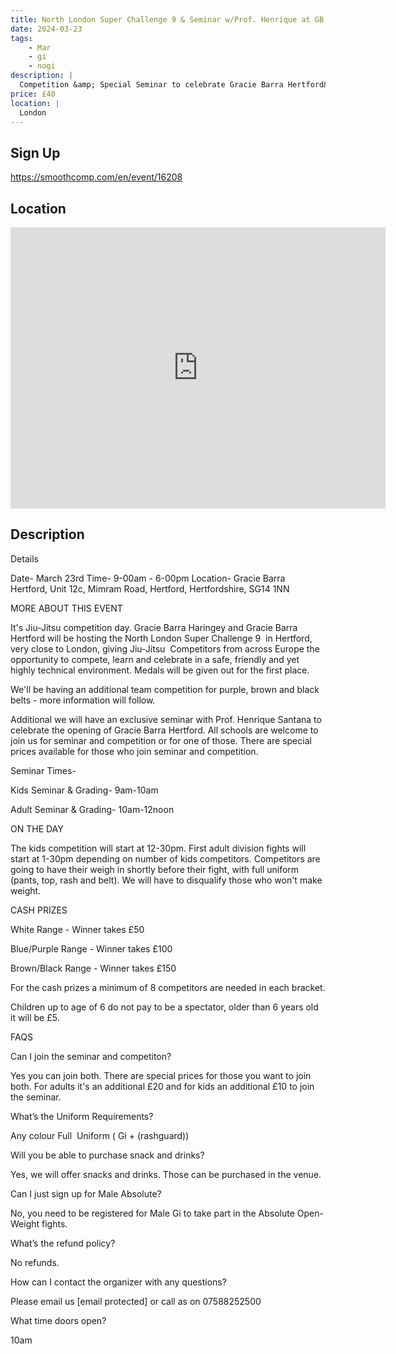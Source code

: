 ```yaml
---
title: North London Super Challenge 9 & Seminar w/Prof. Henrique at GB Hertford
date: 2024-03-23
tags:
    - Mar
    - gi 
    - nogi 
description: |
  Competition &amp; Special Seminar to celebrate Gracie Barra Hertford&#039;s Grand Opening!
price: £40
location: |
  London
---
```

## Sign Up
https://smoothcomp.com/en/event/16208

## Location
<iframe src="https://www.google.com/maps/embed?pb=!1m18!1m12!1m3!1d12345.6789!2d-0.0905624!3d51.7933662!2m3!1f0!2f0!3f0!3m2!1i1024!2i768!4f13.1!3m3!1m2!1s0x0%3A0x0!2z51.7933662!5e0!3m2!1sen!2sus!4v1234567890" width="600" height="450" style="border:0;" allowfullscreen="" loading="lazy"></iframe>

## Description
Details


Date- March 23rd Time- 9-00am - 6-00pm Location- Gracie Barra Hertford, Unit 12c, Mimram Road, Hertford, Hertfordshire, SG14 1NN


MORE ABOUT THIS EVENT


It's Jiu-Jitsu competition day. Gracie Barra Haringey and Gracie Barra Hertford will be hosting the North London Super Challenge 9  in Hertford, very close to London, giving Jiu-Jitsu  Competitors from across Europe the opportunity to compete, learn and celebrate in a safe, friendly and yet highly technical environment. Medals will be given out for the first place.


We'll be having an additional team competition for purple, brown and black belts - more information will follow. 


Additional we will have an exclusive seminar with Prof. Henrique Santana to celebrate the opening of Gracie Barra Hertford. All schools are welcome to join us for seminar and competition or for one of those. There are special prices available for those who join seminar and competition. 


Seminar Times-


Kids Seminar & Grading- 9am-10am


Adult Seminar & Grading- 10am-12noon


ON THE DAY


The kids competition will start at 12-30pm. First adult division fights will start at 1-30pm depending on number of kids competitors. Competitors are going to have their weigh in shortly before their fight, with full uniform (pants, top, rash and belt). We will have to disqualify those who won't make weight.


CASH PRIZES


White Range - Winner takes £50


Blue/Purple Range - Winner takes £100


Brown/Black Range - Winner takes £150


For the cash prizes a minimum of 8 competitors are needed in each bracket.


Children up to age of 6 do not pay to be a spectator, older than 6 years old it will be £5. 


FAQS


Can I join the seminar and competiton?


Yes you can join both. There are special prices for those you want to join both. For adults it's an additional £20 and for kids an additional £10 to join the seminar.


What’s the Uniform Requirements?


Any colour Full  Uniform ( Gi + (rashguard))


Will you be able to purchase snack and drinks?


Yes, we will offer snacks and drinks. Those can be purchased in the venue.


Can I just sign up for Male Absolute?


No, you need to be registered for Male Gi to take part in the Absolute Open-Weight fights.


What’s the refund policy?


No refunds.


How can I contact the organizer with any questions?


Please email us [email protected] or call as on 07588252500


What time doors open?


10am